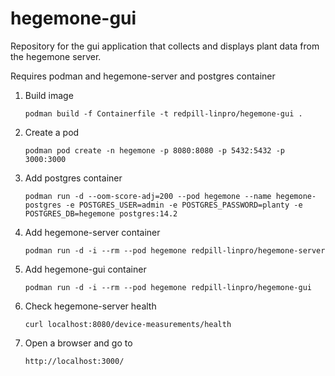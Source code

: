 # hegemone-gui

Repository for the gui application that collects and displays plant data from the hegemone server.

Requires podman and hegemone-server and postgres container

1. Build image

    ```
    podman build -f Containerfile -t redpill-linpro/hegemone-gui .
    ```

2. Create a pod

    ```
    podman pod create -n hegemone -p 8080:8080 -p 5432:5432 -p 3000:3000
    ```

3. Add postgres container

    ```
    podman run -d --oom-score-adj=200 --pod hegemone --name hegemone-postgres -e POSTGRES_USER=admin -e POSTGRES_PASSWORD=planty -e POSTGRES_DB=hegemone postgres:14.2
    ```

4. Add hegemone-server container

    ```
    podman run -d -i --rm --pod hegemone redpill-linpro/hegemone-server
    ```

5. Add hegemone-gui container
    ```
    podman run -d -i --rm --pod hegemone redpill-linpro/hegemone-gui
    ```

6. Check hegemone-server health

    ```
    curl localhost:8080/device-measurements/health
    ```

7. Open a browser and go to 
    ```
    http://localhost:3000/
    ```
